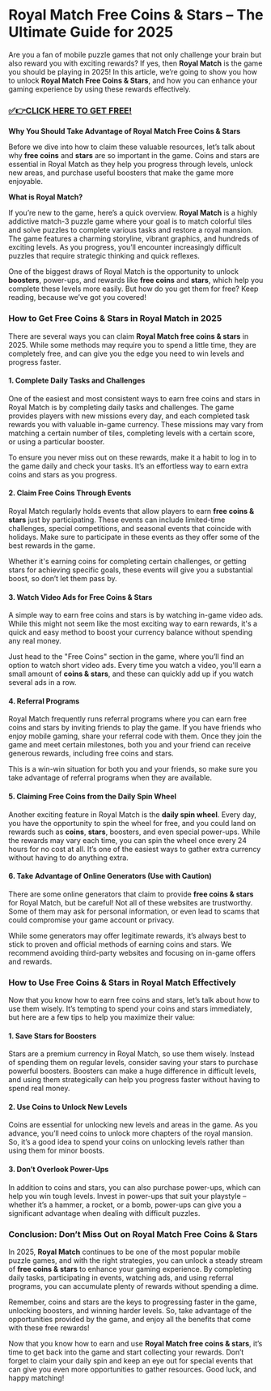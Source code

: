 # Royal Match Free Coins & Stars – The Ultimate Guide for 2025

Are you a fan of mobile puzzle games that not only challenge your brain but also reward you with exciting rewards? If yes, then **Royal Match** is the game you should be playing in 2025! In this article, we’re going to show you how to unlock **Royal Match Free Coins & Stars**, and how you can enhance your gaming experience by using these rewards effectively.

### [✅👉CLICK HERE TO GET FREE!](https://freerewards.xyz/royal/match/)

**Why You Should Take Advantage of Royal Match Free Coins & Stars**

Before we dive into how to claim these valuable resources, let’s talk about why **free coins** and **stars** are so important in the game. Coins and stars are essential in Royal Match as they help you progress through levels, unlock new areas, and purchase useful boosters that make the game more enjoyable.

**What is Royal Match?**

If you’re new to the game, here’s a quick overview. **Royal Match** is a highly addictive match-3 puzzle game where your goal is to match colorful tiles and solve puzzles to complete various tasks and restore a royal mansion. The game features a charming storyline, vibrant graphics, and hundreds of exciting levels. As you progress, you’ll encounter increasingly difficult puzzles that require strategic thinking and quick reflexes.

One of the biggest draws of Royal Match is the opportunity to unlock **boosters**, power-ups, and rewards like **free coins** and **stars**, which help you complete these levels more easily. But how do you get them for free? Keep reading, because we’ve got you covered!

### **How to Get Free Coins & Stars in Royal Match in 2025**

There are several ways you can claim **Royal Match free coins & stars** in 2025. While some methods may require you to spend a little time, they are completely free, and can give you the edge you need to win levels and progress faster.

#### 1. **Complete Daily Tasks and Challenges**

One of the easiest and most consistent ways to earn free coins and stars in Royal Match is by completing daily tasks and challenges. The game provides players with new missions every day, and each completed task rewards you with valuable in-game currency. These missions may vary from matching a certain number of tiles, completing levels with a certain score, or using a particular booster.

To ensure you never miss out on these rewards, make it a habit to log in to the game daily and check your tasks. It’s an effortless way to earn extra coins and stars as you progress.

#### 2. **Claim Free Coins Through Events**

Royal Match regularly holds events that allow players to earn **free coins & stars** just by participating. These events can include limited-time challenges, special competitions, and seasonal events that coincide with holidays. Make sure to participate in these events as they offer some of the best rewards in the game.

Whether it's earning coins for completing certain challenges, or getting stars for achieving specific goals, these events will give you a substantial boost, so don’t let them pass by.

#### 3. **Watch Video Ads for Free Coins & Stars**

A simple way to earn free coins and stars is by watching in-game video ads. While this might not seem like the most exciting way to earn rewards, it's a quick and easy method to boost your currency balance without spending any real money.

Just head to the "Free Coins" section in the game, where you’ll find an option to watch short video ads. Every time you watch a video, you'll earn a small amount of **coins & stars**, and these can quickly add up if you watch several ads in a row.

#### 4. **Referral Programs**

Royal Match frequently runs referral programs where you can earn free coins and stars by inviting friends to play the game. If you have friends who enjoy mobile gaming, share your referral code with them. Once they join the game and meet certain milestones, both you and your friend can receive generous rewards, including free coins and stars.

This is a win-win situation for both you and your friends, so make sure you take advantage of referral programs when they are available.

#### 5. **Claiming Free Coins from the Daily Spin Wheel**

Another exciting feature in Royal Match is the **daily spin wheel**. Every day, you have the opportunity to spin the wheel for free, and you could land on rewards such as **coins**, **stars**, boosters, and even special power-ups. While the rewards may vary each time, you can spin the wheel once every 24 hours for no cost at all. It’s one of the easiest ways to gather extra currency without having to do anything extra.

#### 6. **Take Advantage of Online Generators (Use with Caution)**

There are some online generators that claim to provide **free coins & stars** for Royal Match, but be careful! Not all of these websites are trustworthy. Some of them may ask for personal information, or even lead to scams that could compromise your game account or privacy.

While some generators may offer legitimate rewards, it’s always best to stick to proven and official methods of earning coins and stars. We recommend avoiding third-party websites and focusing on in-game offers and rewards.

### **How to Use Free Coins & Stars in Royal Match Effectively**

Now that you know how to earn free coins and stars, let’s talk about how to use them wisely. It’s tempting to spend your coins and stars immediately, but here are a few tips to help you maximize their value:

#### 1. **Save Stars for Boosters**

Stars are a premium currency in Royal Match, so use them wisely. Instead of spending them on regular levels, consider saving your stars to purchase powerful boosters. Boosters can make a huge difference in difficult levels, and using them strategically can help you progress faster without having to spend real money.

#### 2. **Use Coins to Unlock New Levels**

Coins are essential for unlocking new levels and areas in the game. As you advance, you’ll need coins to unlock more chapters of the royal mansion. So, it’s a good idea to spend your coins on unlocking levels rather than using them for minor boosts.

#### 3. **Don’t Overlook Power-Ups**

In addition to coins and stars, you can also purchase power-ups, which can help you win tough levels. Invest in power-ups that suit your playstyle – whether it’s a hammer, a rocket, or a bomb, power-ups can give you a significant advantage when dealing with difficult puzzles.

### **Conclusion: Don’t Miss Out on Royal Match Free Coins & Stars**

In 2025, **Royal Match** continues to be one of the most popular mobile puzzle games, and with the right strategies, you can unlock a steady stream of **free coins & stars** to enhance your gaming experience. By completing daily tasks, participating in events, watching ads, and using referral programs, you can accumulate plenty of rewards without spending a dime.

Remember, coins and stars are the keys to progressing faster in the game, unlocking boosters, and winning harder levels. So, take advantage of the opportunities provided by the game, and enjoy all the benefits that come with these free rewards!

Now that you know how to earn and use **Royal Match free coins & stars**, it’s time to get back into the game and start collecting your rewards. Don’t forget to claim your daily spin and keep an eye out for special events that can give you even more opportunities to gather resources. Good luck, and happy matching!
